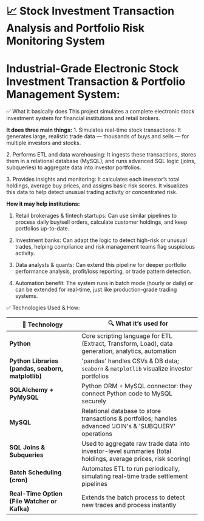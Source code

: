 # 📈 Stock Investment Transaction Analysis and Portfolio Risk Monitoring System

# Industrial-Grade Electronic Stock Investment Transaction & Portfolio Management System:

✅ What it basically does
This project simulates a complete electronic stock investment system for financial institutions and retail brokers.

**It does three main things:**
1️. Simulates real-time stock transactions:
It generates large, realistic trade data — thousands of buys and sells — for multiple investors and stocks.

2️. Performs ETL and data warehousing:
It ingests these transactions, stores them in a relational database (MySQL), and runs advanced SQL logic (joins, subqueries) to aggregate data into investor portfolios.

3️. Provides insights and monitoring:
It calculates each investor’s total holdings, average buy prices, and assigns basic risk scores. It visualizes this data to help detect unusual trading activity or concentrated risk.

**How it may help institutions:**

1. Retail brokerages & fintech startups:
Can use similar pipelines to process daily buy/sell orders, calculate customer holdings, and keep portfolios up-to-date.

2. Investment banks:
Can adapt the logic to detect high-risk or unusual trades, helping compliance and risk management teams flag suspicious activity.

3. Data analysts & quants:
Can extend this pipeline for deeper portfolio performance analysis, profit/loss reporting, or trade pattern detection.

4. Automation benefit:
The system runs in batch mode (hourly or daily) or can be extended for real-time, just like production-grade trading systems.



✅ Technologies Used & How:

| 📌 **Technology**                                  | 🔍 **What it’s used for**                                                                                     |
| -------------------------------------------------- | ------------------------------------------------------------------------------------------------------------- |
| **Python**                                         | Core scripting language for ETL (Extract, Transform, Load), data generation, analytics, automation            |
| **Python Libraries (pandas, seaborn, matplotlib)** | 'pandas' handles CSVs & DB data; `seaborn` & `matplotlib` visualize investor portfolios                       |
| **SQLAlchemy + PyMySQL**                           | Python ORM + MySQL connector: they connect Python code to MySQL securely                                      |
| **MySQL**                                          | Relational database to store transactions & portfolios; handles advanced 'JOIN's & 'SUBQUERY' operations      |
| **SQL Joins & Subqueries**                         | Used to aggregate raw trade data into investor-level summaries (total holdings, average prices, risk scoring) |
| **Batch Scheduling (cron)**                        | Automates ETL to run periodically, simulating real-time trade settlement pipelines                            |
| **Real-Time Option (File Watcher or Kafka)**       | Extends the batch process to detect new trades and process instantly                                          |




